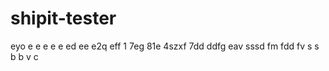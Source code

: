 # shipit-tester
eyo
e
e
e
e
e
ed
ee
e2q
eff
1
7eg
81e
4szxf
7dd
ddfg
eav
sssd
fm
fdd
fv
s
s
b
b
v
c

